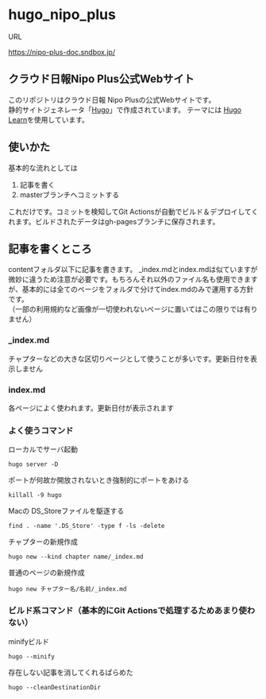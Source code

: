 # hugo_nipo_plus

URL

https://nipo-plus-doc.sndbox.jp/

## クラウド日報Nipo Plus公式Webサイト

このリポジトリはクラウド日報 Nipo Plusの公式Webサイトです。  
静的サイトジェネレータ「[Hugo](https://gohugo.io/)」で作成されています。
テーマには [Hugo Learn](https://learn.netlify.app/en/)を使用しています。


## 使いかた

基本的な流れとしては

1. 記事を書く
1. masterブランチへコミットする

これだけです。コミットを検知してGit Actionsが自動でビルド＆デプロイしてくれます。ビルドされたデータはgh-pagesブランチに保存されます。


## 記事を書くところ

contentフォルダ以下に記事を書きます。
_index.mdとindex.mdは似ていますが微妙に違うため注意が必要です。もちろんそれ以外のファイル名も使用できますが、基本的には全てのページをフォルダで分けてindex.mdのみで運用する方針です。  
（一部の利用規約など画像が一切使われないページに置いてはこの限りでは有りません）

### _index.md

チャプターなどの大きな区切りページとして使うことが多いです。更新日付を表示しません

### index.md

各ページによく使われます。更新日付が表示されます




### よく使うコマンド

ローカルでサーバ起動

```
hugo server -D
```

ポートが何故か開放されないとき強制的にポートをあける

```
killall -9 hugo
```

Macの DS_Storeファイルを駆逐する

```
find . -name '.DS_Store' -type f -ls -delete
```


チャプターの新規作成
```
hugo new --kind chapter name/_index.md
```

普通のページの新規作成
```
hugo new チャプター名/名前/_index.md
```


### ビルド系コマンド（基本的にGit Actionsで処理するためあまり使わない）

minifyビルド
```
hugo --minify
```

存在しない記事を消してくれるぱらめた
```
hugo --cleanDestinationDir
```
